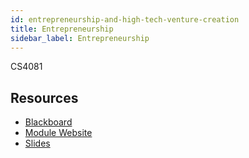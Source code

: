```yaml
---
id: entrepreneurship-and-high-tech-venture-creation
title: Entrepreneurship
sidebar_label: Entrepreneurship
---
```


CS4081

## Resources

* [Blackboard](https://mymodule.tcd.ie/)
* [Module Website](https://www.scss.tcd.ie/~omahony/cs4081/)
* [Slides](https://www.scss.tcd.ie/~omahony/cs4081/slides/index.html)
